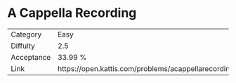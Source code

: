 # A Cappella Recording

<table>
    <tr>
        <td>Category</td>
        <td>Easy</td>
    </tr>
    <tr>
        <td>Diffulty</td>
        <td>2.5</td>
    </tr>
    <tr>
        <td>Acceptance</td>
        <td>33.99 %</td>
    </tr>
    <tr>
        <td>Link</td>
        <td>https://open.kattis.com/problems/acappellarecording</td>
    </tr>
</table>